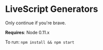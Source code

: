 # LiveScript Generators

Only continue if you're brave.  

**Requires**: Node 0.11.x

To run: `npm install && npm start`
